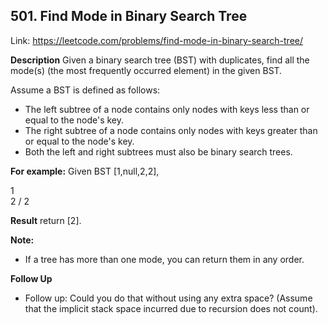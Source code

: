 ## 501. Find Mode in Binary Search Tree

Link: https://leetcode.com/problems/find-mode-in-binary-search-tree/

**Description**
Given a binary search tree (BST) with duplicates, find all the mode(s) (the most frequently occurred element) in the given BST.

Assume a BST is defined as follows:

- The left subtree of a node contains only nodes with keys less than or equal to the node's key.
- The right subtree of a node contains only nodes with keys greater than or equal to the node's key.
- Both the left and right subtrees must also be binary search trees.

**For example:**
Given BST [1,null,2,2],

1
\
 2
/
2

**Result**
return [2].

**Note:**

- If a tree has more than one mode, you can return them in any order.

**Follow Up**

- Follow up: Could you do that without using any extra space? (Assume that the implicit stack space incurred due to recursion does not count).

